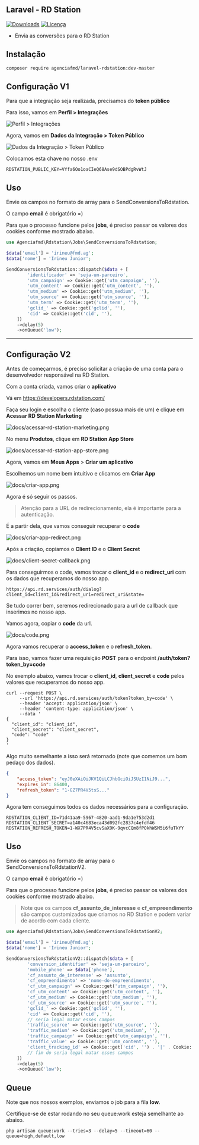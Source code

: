 ## Laravel - RD Station

[![Downloads](https://img.shields.io/packagist/dt/agenciafmd/laravel-rdstation.svg?style=flat-square)](https://packagist.org/packages/agenciafmd/laravel-rdstation)
[![Licença](https://img.shields.io/badge/license-MIT-brightgreen.svg?style=flat-square)](LICENSE.md)

- Envia as conversões para o RD Station

## Instalação

```bash
composer require agenciafmd/laravel-rdstation:dev-master
```

## Configuração V1

Para que a integração seja realizada, precisamos do **token público**

Para isso, vamos em **Perfil > Integrações**

![Perfil > Integrações](https://github.com/agenciafmd/laravel-rdstation/raw/master/docs/screenshot01.jpg "Perfil > Integrações")

Agora, vamos em **Dados da Integração > Token Público**

![Dados da Integração > Token Público](https://github.com/agenciafmd/laravel-rdstation/raw/master/docs/screenshot02.jpg "Dados da Integração > Token Público")

Colocamos esta chave no nosso .env

```dotenv
RDSTATION_PUBLIC_KEY=VYfa6Oo1oaCIeQ68Ase9dSOBPdgRvWtJ
```

## Uso

Envie os campos no formato de array para o SendConversionsToRdstation.

O campo **email** é obrigatório =)

Para que o processo funcione pelos **jobs**, é preciso passar os valores dos cookies conforme mostrado abaixo.

```php
use Agenciafmd\Rdstation\Jobs\SendConversionsToRdstation;

$data['email'] = 'irineu@fmd.ag';
$data['nome'] = 'Irineu Junior';

SendConversionsToRdstation::dispatch($data + [
        'identificador' => 'seja-um-parceiro',
        'utm_campaign' => Cookie::get('utm_campaign', ''),
        'utm_content' => Cookie::get('utm_content', ''),
        'utm_medium' => Cookie::get('utm_medium', ''),
        'utm_source' => Cookie::get('utm_source', ''),
        'utm_term' => Cookie::get('utm_term', ''),
        'gclid_' => Cookie::get('gclid', ''),
        'cid' => Cookie::get('cid', ''),
    ])
    ->delay(5)
    ->onQueue('low');
```

----

## Configuração V2

Antes de começarmos, é preciso solicitar a criação de uma conta para o desenvolvedor responsável na RD Station.

Com a conta criada, vamos criar o **aplicativo**

Vá em https://developers.rdstation.com/

Faça seu login e escolha o cliente (caso possua mais de um) e clique em **Acessar RD Station Marketing**

![docs/acessar-rd-station-marketing.png](docs/acessar-rd-station-marketing.png)

No menu **Produtos**, clique em **RD Station App Store**

![docs/acessar-rd-station-app-store.png](docs/acessar-rd-station-app-store.png)

Agora, vamos em **Meus Apps** > **Criar um aplicativo**

Escolhemos um nome bem intuitivo e clicamos em **Criar App**

![docs/criar-app.png](docs/criar-app.png)

Agora é só seguir os passos.

> Atenção para a URL de redirecionamento, ela é importante para a autenticação.

É a partir dela, que vamos conseguir recuperar o **code**

![docs/criar-app-redirect.png](docs/criar-app-redirect.png)

Após a criação, copiamos o **Client ID** e o **Client Secret**

![docs/client-secret-callback.png](docs/client-secret-callback.png)

Para conseguirmos o code, vamos trocar o **client_id** e o **redirect_uri** com os dados que recuperamos do nosso app.

```
https://api.rd.services/auth/dialog?client_id=client_id&redirect_uri=redirect_uri&state=
```

Se tudo correr bem, seremos redirecionado para a url de callback que inserimos no nosso app.

Vamos agora, copiar o **code** da url.

![docs/code.png](docs/code.png)

Agora vamos recuperar o **access_token** e o **refresh_token**.

Para isso, vamos fazer uma requisição **POST** para o endpoint **/auth/token?token_by=code**

No exemplo abaixo, vamos trocar o **client_id**, **client_secret** e **code** pelos valores que recuperamos do nosso app.

```shell
curl --request POST \
     --url 'https://api.rd.services/auth/token?token_by=code' \
     --header 'accept: application/json' \
     --header 'content-type: application/json' \
     --data '
{
  "client_id": "client_id",
  "client_secret": "client_secret",
  "code": "code"
}
'
```

Algo muito semelhante a isso será retornado (note que comemos um bom pedaço dos dados).

```json
{
    "access_token": "eyJ0eXAiOiJKV1QiLCJhbGciOiJSUzI1NiJ9...",
    "expires_in": 86400,
    "refresh_token": "1-GZ7PR4V5tsS..."
}
```

Agora tem conseguimos todos os dados necessários para a configuração.

```dotenv
RDSTATION_CLIENT_ID=71d41aa9-5967-4820-aad1-9da1e753d2d1
RDSTATION_CLIENT_SECRET=a140c4683eca43d092fc2837c4efdf46
RDSTATION_REFRESH_TOKEN=1-WX7PR4V5cvSaX9K-9qvcCQm8fPOkhWSM5i6fuTkYY
```

## Uso

Envie os campos no formato de array para o SendConversionsToRdstationV2.

O campo **email** é obrigatório =)

Para que o processo funcione pelos **jobs**, é preciso passar os valores dos cookies conforme mostrado abaixo.

> Note que os campos **cf_assunto_de_interesse** e **cf_empreendimento** são campos customizados que criamos no RD Station e podem variar de acordo com cada cliente.

```php
use Agenciafmd\Rdstation\Jobs\SendConversionsToRdstationV2;

$data['email'] = 'irineu@fmd.ag';
$data['nome'] = 'Irineu Junior';

SendConversionsToRdstationV2::dispatch($data + [
        'conversion_identifier' => 'seja-um-parceiro',
        'mobile_phone' => $data['phone'],
        'cf_assunto_de_interesse' => 'assunto',
        'cf_empreendimento' => 'nome-do-empreendimento',
        'cf_utm_campaign' => Cookie::get('utm_campaign', ''),
        'cf_utm_content' => Cookie::get('utm_content', ''),
        'cf_utm_medium' => Cookie::get('utm_medium', ''),
        'cf_utm_source' => Cookie::get('utm_source', ''),
        'gclid_' => Cookie::get('gclid', ''),
        'cid' => Cookie::get('cid', ''),
        // seria legal matar esses campos
        'traffic_source' => Cookie::get('utm_source', ''),
        'traffic_medium' => Cookie::get('utm_medium', ''),
        'traffic_campaign' => Cookie::get('utm_campaign', ''),
        'traffic_value' => Cookie::get('utm_content', ''),
        'client_tracking_id' => Cookie::get('cid', '') . '|' . Cookie::get('gclid', ''),
        // fim do seria legal matar esses campos
    ])
    ->delay(5)
    ->onQueue('low');
```


## Queue

Note que nos nossos exemplos, enviamos o job para a fila **low**.

Certifique-se de estar rodando no seu queue:work esteja semelhante ao abaixo.

```shell
php artisan queue:work --tries=3 --delay=5 --timeout=60 --queue=high,default,low
```
